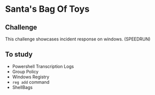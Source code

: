 # Santa's Bag Of Toys

## Challenge
This challenge showcases incident response on windows. (SPEEDRUN)

## To study
- Powershell Transcription Logs
- Group Policy
- Windows Registry
- `reg add` command
- ShellBags